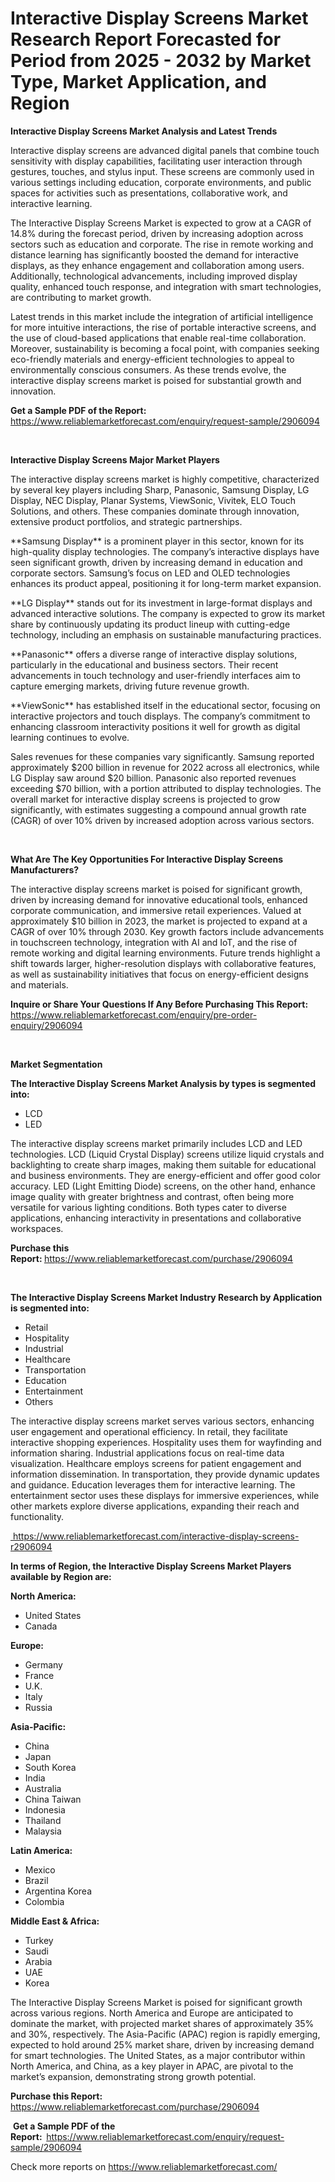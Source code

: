 <p><h1>Interactive Display Screens Market Research Report Forecasted for Period from 2025 -  2032 by Market Type, Market Application, and Region</h1></p><p><strong>Interactive Display Screens Market Analysis and Latest Trends</strong></p>
<p><p>Interactive display screens are advanced digital panels that combine touch sensitivity with display capabilities, facilitating user interaction through gestures, touches, and stylus input. These screens are commonly used in various settings including education, corporate environments, and public spaces for activities such as presentations, collaborative work, and interactive learning.</p><p>The Interactive Display Screens Market is expected to grow at a CAGR of 14.8% during the forecast period, driven by increasing adoption across sectors such as education and corporate. The rise in remote working and distance learning has significantly boosted the demand for interactive displays, as they enhance engagement and collaboration among users. Additionally, technological advancements, including improved display quality, enhanced touch response, and integration with smart technologies, are contributing to market growth.</p><p>Latest trends in this market include the integration of artificial intelligence for more intuitive interactions, the rise of portable interactive screens, and the use of cloud-based applications that enable real-time collaboration. Moreover, sustainability is becoming a focal point, with companies seeking eco-friendly materials and energy-efficient technologies to appeal to environmentally conscious consumers. As these trends evolve, the interactive display screens market is poised for substantial growth and innovation.</p></p>
<p><strong>Get a Sample PDF of the Report:&nbsp;</strong> <a href="https://www.reliablemarketforecast.com/enquiry/request-sample/2906094?utm_campaign=3132&utm_medium=2&utm_source=Github&utm_content=ia&utm_term=12032025&utm_id=interactive-display-screens">https://www.reliablemarketforecast.com/enquiry/request-sample/2906094</a></p>
<p>&nbsp;</p>
<p><strong>Interactive Display Screens Major Market Players</strong></p>
<p><p>The interactive display screens market is highly competitive, characterized by several key players including Sharp, Panasonic, Samsung Display, LG Display, NEC Display, Planar Systems, ViewSonic, Vivitek, ELO Touch Solutions, and others. These companies dominate through innovation, extensive product portfolios, and strategic partnerships.</p><p>**Samsung Display** is a prominent player in this sector, known for its high-quality display technologies. The company’s interactive displays have seen significant growth, driven by increasing demand in education and corporate sectors. Samsung’s focus on LED and OLED technologies enhances its product appeal, positioning it for long-term market expansion.</p><p>**LG Display** stands out for its investment in large-format displays and advanced interactive solutions. The company is expected to grow its market share by continuously updating its product lineup with cutting-edge technology, including an emphasis on sustainable manufacturing practices.</p><p>**Panasonic** offers a diverse range of interactive display solutions, particularly in the educational and business sectors. Their recent advancements in touch technology and user-friendly interfaces aim to capture emerging markets, driving future revenue growth.</p><p>**ViewSonic** has established itself in the educational sector, focusing on interactive projectors and touch displays. The company’s commitment to enhancing classroom interactivity positions it well for growth as digital learning continues to evolve.</p><p>Sales revenues for these companies vary significantly. Samsung reported approximately $200 billion in revenue for 2022 across all electronics, while LG Display saw around $20 billion. Panasonic also reported revenues exceeding $70 billion, with a portion attributed to display technologies. The overall market for interactive display screens is projected to grow significantly, with estimates suggesting a compound annual growth rate (CAGR) of over 10% driven by increased adoption across various sectors.</p></p>
<p>&nbsp;</p>
<p><strong>What Are The Key Opportunities For Interactive Display Screens Manufacturers?</strong></p>
<p><p>The interactive display screens market is poised for significant growth, driven by increasing demand for innovative educational tools, enhanced corporate communication, and immersive retail experiences. Valued at approximately $10 billion in 2023, the market is projected to expand at a CAGR of over 10% through 2030. Key growth factors include advancements in touchscreen technology, integration with AI and IoT, and the rise of remote working and digital learning environments. Future trends highlight a shift towards larger, higher-resolution displays with collaborative features, as well as sustainability initiatives that focus on energy-efficient designs and materials.</p></p>
<p><strong>Inquire or Share Your Questions If Any Before Purchasing This Report:</strong> <a href="https://www.reliablemarketforecast.com/enquiry/pre-order-enquiry/2906094?utm_campaign=3132&utm_medium=2&utm_source=Github&utm_content=ia&utm_term=12032025&utm_id=interactive-display-screens">https://www.reliablemarketforecast.com/enquiry/pre-order-enquiry/2906094</a></p>
<p>&nbsp;</p>
<p><strong>Market Segmentation</strong></p>
<p><strong>The Interactive Display Screens Market Analysis by types is segmented into:</strong></p>
<p><ul><li>LCD</li><li>LED</li></ul></p>
<p><p>The interactive display screens market primarily includes LCD and LED technologies. LCD (Liquid Crystal Display) screens utilize liquid crystals and backlighting to create sharp images, making them suitable for educational and business environments. They are energy-efficient and offer good color accuracy. LED (Light Emitting Diode) screens, on the other hand, enhance image quality with greater brightness and contrast, often being more versatile for various lighting conditions. Both types cater to diverse applications, enhancing interactivity in presentations and collaborative workspaces.</p></p>
<p><strong>Purchase this Report:&nbsp;</strong><a href="https://www.reliablemarketforecast.com/purchase/2906094?utm_campaign=3132&utm_medium=2&utm_source=Github&utm_content=ia&utm_term=12032025&utm_id=interactive-display-screens">https://www.reliablemarketforecast.com/purchase/2906094</a></p>
<p>&nbsp;</p>
<p><strong>The Interactive Display Screens Market Industry Research by Application is segmented into:</strong></p>
<p><ul><li>Retail</li><li>Hospitality</li><li>Industrial</li><li>Healthcare</li><li>Transportation</li><li>Education</li><li>Entertainment</li><li>Others</li></ul></p>
<p><p>The interactive display screens market serves various sectors, enhancing user engagement and operational efficiency. In retail, they facilitate interactive shopping experiences. Hospitality uses them for wayfinding and information sharing. Industrial applications focus on real-time data visualization. Healthcare employs screens for patient engagement and information dissemination. In transportation, they provide dynamic updates and guidance. Education leverages them for interactive learning. The entertainment sector uses these displays for immersive experiences, while other markets explore diverse applications, expanding their reach and functionality.</p></p>
<p><a href="https://www.reliablemarketforecast.com/interactive-display-screens-r2906094?utm_campaign=3132&utm_medium=2&utm_source=Github&utm_content=ia&utm_term=12032025&utm_id=interactive-display-screens">&nbsp;https://www.reliablemarketforecast.com/interactive-display-screens-r2906094</a></p>
<p><strong>In terms of Region, the Interactive Display Screens Market Players available by Region are:</strong></p>
<p>
    <p> <strong> North America: </strong>
        <ul>
            <li>United States</li>
            <li>Canada</li>
        </ul>
        </p> 
    <p> <strong> Europe: </strong>
        <ul>
            <li>Germany</li>
            <li>France</li>
            <li>U.K.</li>
            <li>Italy</li>
            <li>Russia</li>
        </ul>
        </p> 
    <p> <strong> Asia-Pacific: </strong>
        <ul>
            <li>China</li>
            <li>Japan</li>
            <li>South Korea</li>
            <li>India</li>
            <li>Australia</li>
            <li>China Taiwan</li>
            <li>Indonesia</li>
            <li>Thailand</li>
            <li>Malaysia</li>
        </ul>
        </p> 
    <p> <strong> Latin America: </strong>
        <ul>
            <li>Mexico</li>
            <li>Brazil</li>
            <li>Argentina Korea</li>
            <li>Colombia</li>
        </ul>
        </p> 
    <p> <strong> Middle East & Africa: </strong>
        <ul>
            <li>Turkey</li>
            <li>Saudi</li>
            <li>Arabia</li>
            <li>UAE</li>
            <li>Korea</li>
        </ul>
    </p>
    </p>
<p><p>The Interactive Display Screens Market is poised for significant growth across various regions. North America and Europe are anticipated to dominate the market, with projected market shares of approximately 35% and 30%, respectively. The Asia-Pacific (APAC) region is rapidly emerging, expected to hold around 25% market share, driven by increasing demand for smart technologies. The United States, as a major contributor within North America, and China, as a key player in APAC, are pivotal to the market’s expansion, demonstrating strong growth potential.</p></p>
<p><strong>Purchase this Report: </strong><a href="https://www.reliablemarketforecast.com/purchase/2906094?utm_campaign=3132&utm_medium=2&utm_source=Github&utm_content=ia&utm_term=12032025&utm_id=interactive-display-screens">https://www.reliablemarketforecast.com/purchase/2906094</a></p>
<p>&nbsp;<strong>Get a Sample PDF of the Report:&nbsp;&nbsp;</strong><a href="https://www.reliablemarketforecast.com/enquiry/request-sample/2906094?utm_campaign=3132&utm_medium=2&utm_source=Github&utm_content=ia&utm_term=12032025&utm_id=interactive-display-screens">https://www.reliablemarketforecast.com/enquiry/request-sample/2906094</a></p>
<p><strong></strong></p>
<p>Check more reports on <a href="https://www.reliablemarketforecast.com/?utm_campaign=3132&utm_medium=2&utm_source=Github&utm_content=ia&utm_term=12032025&utm_id=interactive-display-screens">https://www.reliablemarketforecast.com/</a></p>